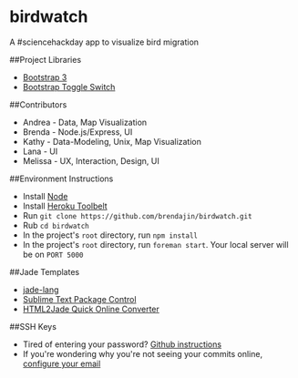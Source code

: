 birdwatch
=========

A #sciencehackday app to visualize bird migration

##Project Libraries
* [Bootstrap 3](http://getbootstrap.com/)
* [Bootstrap Toggle Switch](http://www.bootstrap-switch.org/)

##Contributors
* Andrea - Data, Map Visualization
* Brenda - Node.js/Express, UI
* Kathy - Data-Modeling, Unix, Map Visualization
* Lana - UI
* Melissa - UX, Interaction, Design, UI

##Environment Instructions
* Install [Node](http://nodejs.org/)
* Install [Heroku Toolbelt](https://toolbelt.heroku.com/)
* Run `git clone https://github.com/brendajin/birdwatch.git`
* Rub `cd birdwatch`
* In the project's `root` directory, run `npm install`
* In the project's `root` directory, run `foreman start`. Your local server will be on `PORT 5000`

##Jade Templates
* [jade-lang](jade-lang.com)
* [Sublime Text Package Control](https://sublime.wbond.net/installation)
* [HTML2Jade Quick Online Converter](http://html2jade.com/)

##SSH Keys
* Tired of entering your password? [Github instructions](https://help.github.com/articles/generating-ssh-keys)
* If you're wondering why you're not seeing your commits online, [configure your email](https://help.github.com/articles/why-are-my-commits-linked-to-the-wrong-user)